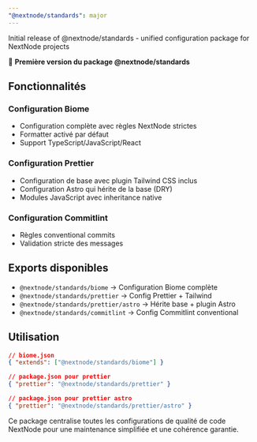 ```yaml
---
"@nextnode/standards": major
---
```


Initial release of @nextnode/standards - unified configuration package for NextNode projects

🎉 **Première version du package @nextnode/standards**

## Fonctionnalités

### Configuration Biome

- Configuration complète avec règles NextNode strictes
- Formatter activé par défaut
- Support TypeScript/JavaScript/React

### Configuration Prettier

- Configuration de base avec plugin Tailwind CSS inclus
- Configuration Astro qui hérite de la base (DRY)
- Modules JavaScript avec inheritance native

### Configuration Commitlint

- Règles conventional commits
- Validation stricte des messages

## Exports disponibles

- `@nextnode/standards/biome` → Configuration Biome complète
- `@nextnode/standards/prettier` → Config Prettier + Tailwind
- `@nextnode/standards/prettier/astro` → Hérite base + plugin Astro
- `@nextnode/standards/commitlint` → Config Commitlint conventional

## Utilisation

```json
// biome.json
{ "extends": ["@nextnode/standards/biome"] }

// package.json pour prettier
{ "prettier": "@nextnode/standards/prettier" }

// package.json pour prettier astro
{ "prettier": "@nextnode/standards/prettier/astro" }
```

Ce package centralise toutes les configurations de qualité de code NextNode pour une maintenance simplifiée et une cohérence garantie.
